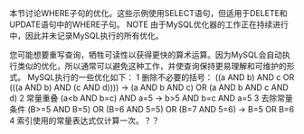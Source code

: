 本节讨论WHERE子句的优化。这些示例使用SELECT语句，但适用于DELETE和UPDATE语句中的WHERE子句。
    NOTE 由于MySQL优化器的工作正在持续进行中，因此并未记录MySQL执行的所有优化。

您可能想要重写查询，牺牲可读性以获得更快的算术运算。因为MySQL会自动执行类似的优化，所以通常可以避免这种工作，并使查询保持更易理解和可维护的形式。
MySQL执行的一些优化如下：
    1 删除不必要的括号：
        ((a AND b) AND c OR (((a AND b) AND (c AND d))))
        -> (a AND b AND c) OR (a AND b AND c AND d)
    2 常量重叠
         (a<b AND b=c) AND a=5
        -> b>5 AND b=c AND a=5
    3 去除常量条件
           (B>=5 AND B=5) OR (B=6 AND 5=5) OR (B=7 AND 5=6)
        -> B=5 OR B=6
    4 索引使用的常量表达式仅计算一次。？？
